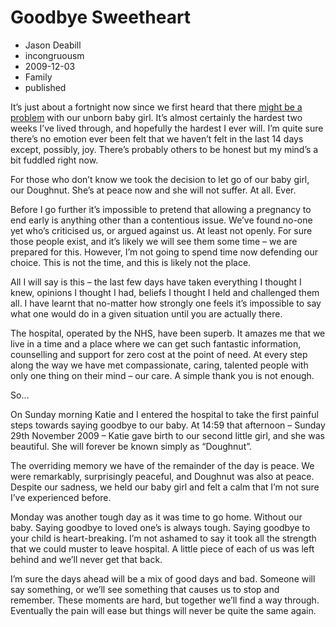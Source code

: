 # Goodbye Sweetheart
- Jason Deabill
- incongruousm
- 2009-12-03
- Family
- published

It’s just about a fortnight now since we first heard that there [might be a problem](which-hell-would-sir-like-today) with our unborn baby girl. It’s almost certainly the hardest two weeks I’ve lived through, and hopefully the hardest I ever will. I’m quite sure there’s no emotion ever been felt that we haven’t felt in the last 14 days except, possibly, joy. There’s probably others to be honest but my mind’s a bit fuddled right now.

For those who don’t know we took the decision to let go of our baby girl, our Doughnut. She’s at peace now and she will not suffer. At all. Ever.

Before I go further it’s impossible to pretend that allowing a pregnancy to end early is anything other than a contentious issue. We’ve found no-one yet who’s criticised us, or argued against us. At least not openly. For sure those people exist, and it’s likely we will see them some time – we are prepared for this. However, I’m not going to spend time now defending our choice. This is not the time, and this is likely not the place.

All I will say is this – the last few days have taken everything I thought I knew, opinions I thought I had, beliefs I thought I held and challenged them all. I have learnt that no-matter how strongly one feels it’s impossible to say what one would do in a given situation until you are actually there.

The hospital, operated by the NHS, have been superb. It amazes me that we live in a time and a place where we can get such fantastic information, counselling and support for zero cost at the point of need. At every step along the way we have met compassionate, caring, talented people with only one thing on their mind – our care. A simple thank you is not enough.

So…

On Sunday morning Katie and I entered the hospital to take the first painful steps towards saying goodbye to our baby. At 14:59 that afternoon – Sunday 29th November 2009 – Katie gave birth to our second little girl, and she was beautiful. She will forever be known simply as “Doughnut”.

The overriding memory we have of the remainder of the day is peace. We were remarkably, surprisingly peaceful, and Doughnut was also at peace. Despite our sadness, we held our baby girl and felt a calm that I’m not sure I’ve experienced before.

Monday was another tough day as it was time to go home. Without our baby. Saying goodbye to loved one’s is always tough. Saying goodbye to your child is heart-breaking. I’m not ashamed to say it took all the strength that we could muster to leave hospital. A little piece of each of us was left behind and we’ll never get that back.

I’m sure the days ahead will be a mix of good days and bad. Someone will say something, or we’ll see something that causes us to stop and remember. These moments are hard, but together we’ll find a way through. Eventually the pain will ease but things will never be quite the same again.